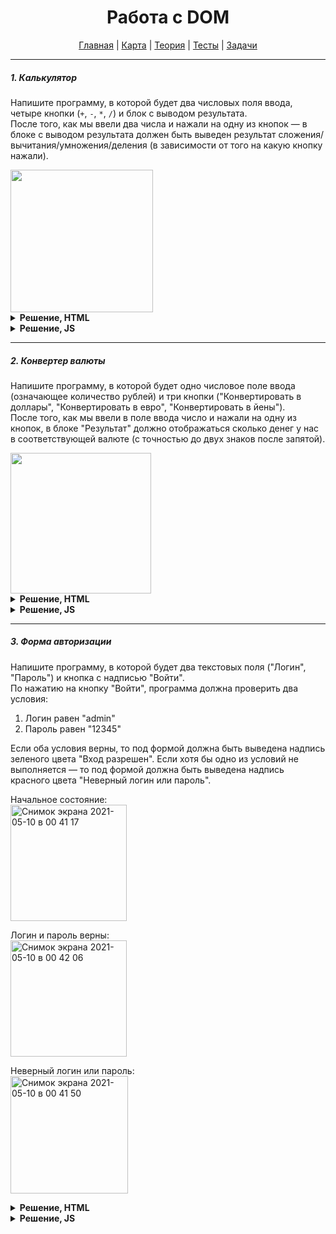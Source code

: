 <div align="center">

# Работа с DOM

[Главная](https://github.com/dollaween/junior-roadmap/)
|
[Карта](/roadmap/README.md)
|
[Теория](/theory/README.md)
|
[Тесты](/tests/README.md)
|
[Задачи](/tasks/README.md)

</div>

---

##### 1. Калькулятор

Напишите программу, в которой будет два числовых поля ввода, четыре кнопки (`+`, `-`, `*`, `/`) и блок с выводом результата.  
После того, как мы ввели два числа и нажали на одну из кнопок — в блоке с выводом результата должен быть выведен результат сложения/вычитания/умножения/деления (в зависимости от того на какую кнопку нажали).

<img width="228" src="https://user-images.githubusercontent.com/48933270/117586529-64510300-b121-11eb-9d99-5b54447ed453.png">

<details><summary><b>Решение, HTML</b></summary>
<p>

```html
<div>
  <input type="number" id="input1" value="0">
  <input type="number" id="input2" value="0">
  <button id="buttonSum">+</button>
  <button id="buttonSub">-</button>
  <button id="buttonMult">*</button>
  <button id="buttonDiv">/</button>
  <div>Результат: <span id="output">0</span></div>
</div>
```

</p>
</details>

<details><summary><b>Решение, JS</b></summary>
<p>

```js
const input1 = document.getElementById('input1')
const input2 = document.getElementById('input2')
const buttonSum = document.getElementById('buttonSum')
const buttonSub = document.getElementById('buttonSub')
const buttonMult = document.getElementById('buttonMult')
const buttonDiv = document.getElementById('buttonDiv')
const output = document.getElementById('output')

function getInputNumbers() {
  const num1 = input1.valueAsNumber || 0
  const num2 = input2.valueAsNumber || 0
  return [num1, num2]
}

function sum() {
  const [num1, num2] = getInputNumbers()
  output.innerHTML = num1 + num2
}

function sub() {
  const [num1, num2] = getInputNumbers()
  output.innerHTML = num1 - num2
}

function mult() {
  const [num1, num2] = getInputNumbers()
  output.innerHTML = num1 * num2
}

function div() {
  const [num1, num2] = getInputNumbers()
  output.innerHTML = num1 / num2
}

buttonSum.addEventListener('click', sum)
buttonSub.addEventListener('click', sub)
buttonMult.addEventListener('click', mult)
buttonDiv.addEventListener('click', div)
```

</p>
</details>

---

##### 2. Конвертер валюты

Напишите программу, в которой будет одно числовое поле ввода (означающее количество рублей) и три кнопки ("Конвертировать в доллары", "Конвертировать в евро", "Конвертировать в йены").  
После того, как мы ввели в поле ввода число и нажали на одну из кнопок, в блоке "Результат" должно отображаться сколько денег у нас в соответствующей валюте (с точностью до двух знаков после запятой).

<img width="225" src="https://user-images.githubusercontent.com/48933270/117587368-4934c200-b126-11eb-9613-984fb6249294.png">

<details><summary><b>Решение, HTML</b></summary>
<p>

```html
<input type="number" id="input" value="0">
<button id="buttonDol">Конвертировать в доллары</button>
<button id="buttonEur">Конверировать в евро</button>
<button id="buttonYen">Конвертировать в йены</button>
<div>Результат: <span id="output">0.00</span></div>
```

</p>
</details>

<details><summary><b>Решение, JS</b></summary>
<p>

```js
const input = document.getElementById('input')
const buttonDol = document.getElementById('buttonDol')
const buttonEur = document.getElementById('buttonEur')
const buttonYen = document.getElementById('buttonYen')
const output = document.getElementById('output')

function convertToDollar() {
  const dollar = 77
  const rubles = input.valueAsNumber || 0
  output.innerHTML = (rubles / dollar).toFixed(2)
}

function convertToEuro() {
  const euro = 90
  const rubles = input.valueAsNumber || 0
  output.innerHTML = (rubles / euro).toFixed(2)
}

function convertToYen() {
  const yen = 0.7
  const rubles = input.valueAsNumber || 0
  output.innerHTML = (rubles / yen).toFixed(2)
}

buttonDol.addEventListener('click', convertToDollar)
buttonEur.addEventListener('click', convertToEuro)
buttonYen.addEventListener('click', convertToYen)
```

</p>
</details>

---

##### 3. Форма авторизации

Напишите программу, в которой будет два текстовых поля ("Логин", "Пароль") и кнопка с надписью "Войти".  
По нажатию на кнопку "Войти", программа должна проверить два условия:
1. Логин равен "admin"
2. Пароль равен "12345"

Если оба условия верны, то под формой должна быть выведена надпись зеленого цвета "Вход разрешен". Если хотя бы одно из условий не выполняется — то под формой должна быть выведена надпись красного цвета "Неверный логин или пароль".

Начальное состояние:  
<img width="186" alt="Снимок экрана 2021-05-10 в 00 41 17" src="https://user-images.githubusercontent.com/48933270/117587846-931ea780-b128-11eb-8b86-2506852e3ee9.png">

Логин и пароль верны:  
<img width="186" alt="Снимок экрана 2021-05-10 в 00 42 06" src="https://user-images.githubusercontent.com/48933270/117587863-a29df080-b128-11eb-94ae-22a61601c18c.png">

Неверный логин или пароль:  
<img width="188" alt="Снимок экрана 2021-05-10 в 00 41 50" src="https://user-images.githubusercontent.com/48933270/117587868-acbfef00-b128-11eb-80fb-882d16ce1c82.png">


<details><summary><b>Решение, HTML</b></summary>
<p>

```html
<input type="text" id="login" placeholder="Введите логин">
<input type="password" id="password" placeholder="Введите пароль">
<button id="button">Войти</button>
<div id="output"></div>
```

</p>
</details>


<details><summary><b>Решение, JS</b></summary>
<p>

```js
const inputLogin = document.getElementById('login')
const inputPassword = document.getElementById('password')
const button = document.getElementById('button')
const output = document.getElementById('output')

const user = {
  login: 'admin',
  password: '12345'
}

function validate() {
  const login = inputLogin.value
  const password = inputPassword.value

  if (login === user.login && password === user.password) {
    output.style.color = 'green'
    output.innerHTML = 'Вход разрешен'
  } else {
    output.style.color = 'red'
    output.innerHTML = 'Неверный логин или пароль'
  }
}

button.addEventListener('click', validate)

```

</p>
</details>


